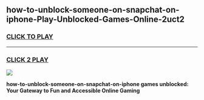
## how-to-unblock-someone-on-snapchat-on-iphone-Play-Unblocked-Games-Online-2uct2
<h3>
<a href="https://premium76.site?title=how-to-unblock-someone-on-snapchat-on-iphone&ref=25A">CLICK TO PLAY</a></h3>
<hr>

<h3>
<a href="https://premium76.site?title=how-to-unblock-someone-on-snapchat-on-iphone&ref=25A">CLICK 2 PLAY</a>
  
</h3>

<a href="https://premium76.site?title=how-to-unblock-someone-on-snapchat-on-iphone&ref=25A"><img src="https://clearcache.store/games.png"></a>


**how-to-unblock-someone-on-snapchat-on-iphone games unblocked: Your Gateway to Fun and Accessible Online Gaming**
